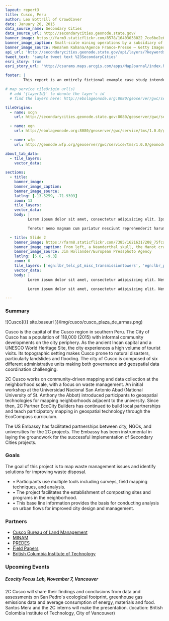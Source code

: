 ```yaml
---
layout: report3
title: Cusco, Peru
author: Leo Bottrill of CrowdCover
date: January 20, 2015
data_source_name: Secondary Cities
data_source_url: http://secondarycities.geonode.state.gov/
banner_image: https://farm9.staticflickr.com/8578/16403038022_7ce6be2e6d.jpg
banner_image_caption: Small-scale mining operations by a subsidiary of the mining company MINECOM
banner_image_source: Menahem Kahana/Agence France-Presse — Getty Images
api_url: 'http://secondarycities.geonode.state.gov/api/layers/?keywords__slug__in=cusco'
tweet_text: 'sample tweet text %23SecondaryCities'
esri_story: true
esri_story_url: 'http://csurams.maps.arcgis.com/apps/MapJournal/index.html?appid=32901d0be6fa4afb8dab5dba01b8d4ff'

footer: |
        This report is an entirely fictional example case study intended to demonstrate report editing capabilities.

# map service tileOrigin url(s)
  # add '{layerId}' to denote the layer's id
  # find the layers here: http://ebolageonode.org:8080/geoserver/gwc/service/tms/1.0.0/

tileOrigins:
  - name: scgn
    url: http://secondarycities.geonode.state.gov:8080/geoserver/gwc/service/tms/1.0.0/geonode:{layerId}@EPSG:900913@png/{z}/{x}/{y}.png

  - name: egn
    url: http://ebolageonode.org:8080/geoserver/gwc/service/tms/1.0.0/geonode:{layerId}@EPSG:900913@png/{z}/{x}/{y}.png

  - name: wfp
    url: http://geonode.wfp.org/geoserver/gwc/service/tms/1.0.0/geonode:{layerId}@EPSG:900913@png/{z}/{x}/{y}.png

about_tab_data:
  - tile_layers: 
    vector_data:
    
sections:
  - title:
    banner_image:
    banner_image_caption:
    banner_image_source:
    latlng: [-13.5259, -71.9399]
    zoom: 13
    tile_layers:
    vector_data:
    body: |
          Lorem ipsum dolor sit amet, consectetur adipisicing elit. Ipsum, exercitationem tempore. Ipsam itaque magnam expedita quibusdam, architecto maxime, repellat eveniet laborum quidem quam quia autem! Consequatur natus quia distinctio rem neque atque aliquam dignissimos perferendis iure quaerat dicta et tempora animi magni, sapiente officiis optio hic ratione ipsum. Delectus, eum accusantium rem quia repellat, pariatur. Libero voluptatibus sequi non! Fugiat ipsum deleniti nulla, quibusdam cum velit sed eaque dolores molestiae quas, et asperiores!

          Tenetur nemo magnam cum pariatur nesciunt reprehenderit harum temporibus, autem cumque debitis animi quia provident incidunt, id. Cupiditate alias dolores voluptates voluptatibus, necessitatibus quasi quisquam quis veniam.Tenetur nemo magnam cum pariatur nesciunt reprehenderit harum temporibus, autem cumque debitis animi quia provident incidunt, id. Cupiditate alias dolores voluptates voluptatibus, necessitatibus quasi quisquam quis veniam.

  - title: Slide 2
    banner_image: https://farm8.staticflickr.com/7385/16216317208_75fca9f8db.jpg
    banner_image_caption: From left, a Neanderthal skull, the Manot cranium and a complete modern human skull on display near the cave in Israel where the Manot cranium was found.
    banner_image_source: Jim Hollander/European Pressphoto Agency
    latlng: [5.8, -9.3]
    zoom: 6
    tile_layers: ['egn:lbr_telc_pt_misc_transmissiontowers', 'egn:lbr_policestnp_undp']
    vector_data:
    body: |
          Lorem ipsum dolor sit amet, consectetur adipisicing elit. Nemo dolores sint est beatae et quam consequuntur veniam ad nesciunt. Dolore officiis excepturi amet tempore tempora consequuntur et ducimus doloremque facere placeat debitis, ipsa recusandae voluptatibus rem natus magni laboriosam aliquid incidunt, nihil esse ex provident atque nobis a. Dolorem fugit vitae quis nam et, deleniti, odio unde dolores. Ipsam, nihil.

          Lorem ipsum dolor sit amet, consectetur adipisicing elit. Nemo dolores sint est beatae et quam consequuntur veniam ad nesciunt. Dolore officiis excepturi amet tempore tempora consequuntur et ducimus doloremque facere placeat debitis, ipsa recusandae voluptatibus rem natus magni laboriosam aliquid incidunt, nihil esse ex provident atque nobis a.

---
```


### Summary

![Cusco]({{ site.baseurl }}/img/cusco/cusco_plaza_de_armas.png)

Cusco is the capital of the Cusco region in southern Peru.  The City of Cusco has a population of 118,000 (2015) with informal community developments on the city periphery.  As the ancient Incan capital and a UNESCO World Heritage Site, the city experiences a high volume of tourist visits.  Its topographic setting makes Cusco prone to natural disasters, particularly landslides and flooding.  The city of Cusco is composed of six different administrative units making both governance and geospatial data coordination challenging.

2C Cusco works on community-driven mapping and data collection at the neighborhood scale, with a focus on waste management.  An initial workshop at the Universidad Nacional San Antonio Abad (National University of St. Anthony the Abbot) introduced participants to geospatial technologies for mapping neighborhoods adjacent to the university.  Since then, 2C Partner EcoCity Builders has continued to build local partnerships and teach participatory mapping in geospatial technology through the EcoCompass curriculum.

The US Embassy has facilitated partnerships between city, NGOs, and universities for the 2C projects.  The Embassy has been instrumental in laying the groundwork for the successful implementation of Secondary Cities projects.

### Goals

The goal of this project is to map waste management issues and identify solutions for improving waste disposal.

- &bull;  Participants use multiple tools including surveys, field mapping techniques, and analysis.  
- &bull;  The project facilitates the establishment of composting sites and programs in the neighborhood.  
- &bull;  This base line information provides the basis for conducting analysis on urban flows for improved city design and management.

### Partners

- [Cusco Bureau of Land Management](http://www.regioncusco.gob.pe/)
- [MINAM](http://www.minam.gob.pe/)
- [PREDES](http://www.predes.org.pe/)
- [Field Papers](http://fieldpapers.org/)
- [British Columbia Institute of Technology](http://www.bcit.ca/)

### Upcoming Events

##### Ecocity Focus Lab, November 7, Vancouver
2C Cusco will share their findings and conclusions from data and assessments on San Pedro's ecological footprint, greenhouse gas emissions data and average consumption of energy, materials and food. Santos Mera and the 2C interns will make the presentation. (location: British Colombia Institute of Technology, City of Vancouver) 





